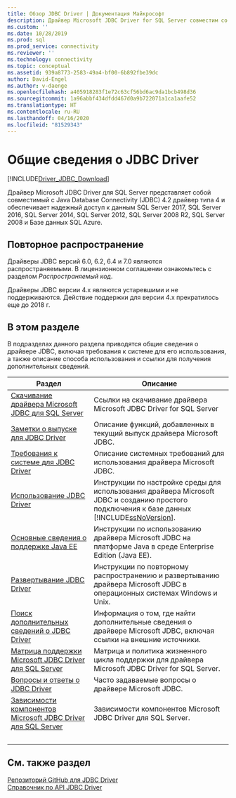```yaml
---
title: Обзор JDBC Driver | Документация Майкрософт
description: Драйвер Microsoft JDBC Driver for SQL Server совместим со спецификацией Java Database Connectivity (JDBC) 4.2 типа 4, который предоставляет доступ к данным в базах данных SQL.
ms.custom: ''
ms.date: 10/28/2019
ms.prod: sql
ms.prod_service: connectivity
ms.reviewer: ''
ms.technology: connectivity
ms.topic: conceptual
ms.assetid: 939a8773-2583-49a4-bf00-6b892fbe39dc
author: David-Engel
ms.author: v-daenge
ms.openlocfilehash: a405918283f1e72c63cf56bd6ac9da1bcb498d36
ms.sourcegitcommit: 1a96abbf434dfdd467d0a9b722071a1ca1aafe52
ms.translationtype: HT
ms.contentlocale: ru-RU
ms.lasthandoff: 04/16/2020
ms.locfileid: "81529343"
---
```

# <a name="overview-of-the-jdbc-driver"></a>Общие сведения о JDBC Driver

[!INCLUDE[Driver_JDBC_Download](../../includes/driver_jdbc_download.md)]

Драйвер Microsoft JDBC Driver для SQL Server представляет собой совместимый с Java Database Connectivity (JDBC) 4.2 драйвер типа 4 и обеспечивает надежный доступ к данным SQL Server 2017, SQL Server 2016, SQL Server 2014, SQL Server 2012, SQL Server 2008 R2, SQL Server 2008 и Базе данных SQL Azure.  

## <a name="redistribution"></a>Повторное распространение

Драйверы JDBC версий 6.0, 6.2, 6.4 и 7.0 являются распространяемыми. В лицензионном соглашении ознакомьтесь с разделом _Распространяемый код_.

Драйверы JDBC версии 4.x являются устаревшими и не поддерживаются. Действие поддержки для версии 4.x прекратилось еще до 2018 г.

## <a name="in-this-section"></a>В этом разделе  

В подразделах данного раздела приводятся общие сведения о драйвере JDBC, включая требования к системе для его использования, а также описание способа использования и ссылки для получения дополнительных сведений.  

|Раздел|Описание|  
|-----------|-----------------|  
|[Скачивание драйвера Microsoft JDBC для SQL Server](../../connect/jdbc/download-microsoft-jdbc-driver-for-sql-server.md)|Ссылки на скачивание драйвера Microsoft JDBC Driver for SQL Server|  
|[Заметки о выпуске для JDBC Driver](../../connect/jdbc/release-notes-for-the-jdbc-driver.md)|Описание функций, добавленных в текущий выпуск драйвера Microsoft JDBC.|  
|[Требования к системе для JDBC Driver](../../connect/jdbc/system-requirements-for-the-jdbc-driver.md)|Описание системных требований для использования драйвера Microsoft JDBC.|  
|[Использование JDBC Driver](../../connect/jdbc/using-the-jdbc-driver.md)|Инструкции по настройке среды для использования драйвера Microsoft JDBC и созданию простого подключения к базе данных [!INCLUDE[ssNoVersion](../../includes/ssnoversion-md.md)].|  
|[Основные сведения о поддержке Java EE](../../connect/jdbc/understanding-java-ee-support.md)|Инструкции по использованию драйвера Microsoft JDBC на платформе Java в среде Enterprise Edition (Java EE).|  
|[Развертывание JDBC Driver](../../connect/jdbc/deploying-the-jdbc-driver.md)|Инструкции по повторному распространению и развертыванию драйвера Microsoft JDBC в операционных системах Windows и Unix.|  
|[Поиск дополнительных сведений о JDBC Driver](../../connect/jdbc/finding-additional-jdbc-driver-information.md)|Информация о том, где найти дополнительные сведения о драйвере Microsoft JDBC, включая ссылки на внешние источники.|  
|[Матрица поддержки Microsoft JDBC Driver для SQL Server](../../connect/jdbc/microsoft-jdbc-driver-for-sql-server-support-matrix.md)|Матрица и политика жизненного цикла поддержки для драйвера Microsoft JDBC Driver for SQL Server.|  
|[Вопросы и ответы о JDBC Driver](../../connect/jdbc/frequently-asked-questions-faq-for-jdbc-driver.md)|Часто задаваемые вопросы о драйвере Microsoft JDBC.|  
|[Зависимости компонентов Microsoft JDBC Driver для SQL Server](../../connect/jdbc/feature-dependencies-of-microsoft-jdbc-driver-for-sql-server.md)|Зависимости компонентов Microsoft JDBC Driver для SQL Server.|
| &nbsp; | &nbsp; |

## <a name="see-also"></a>См. также раздел  
 [Репозиторий GitHub для JDBC Driver](https://github.com/microsoft/mssql-jdbc)  
 [Справочник по API JDBC Driver](../../connect/jdbc/reference/jdbc-driver-api-reference.md)  
  
  

